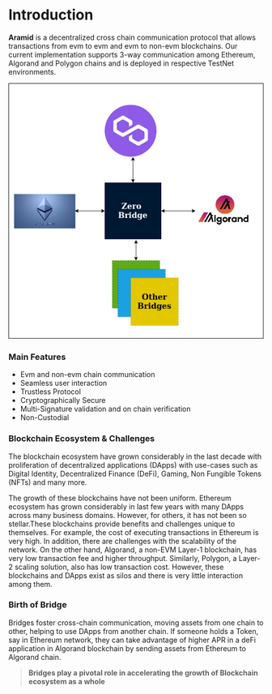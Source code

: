 # Introduction

**Aramid** is a decentralized cross chain communication protocol that allows transactions from evm to evm and evm to non-evm blockchains. Our current implementation supports 3-way communication among Ethereum, Algorand and Polygon chains and is deployed in respective TestNet environments.

![](../.gitbook/assets/1.bridge-block.jpg)

### Main Features

* Evm and non-evm chain communication
* Seamless user interaction
* Trustless Protocol
* Cryptographically Secure
* Multi-Signature validation and on chain verification
* Non-Custodial

### Blockchain Ecosystem & Challenges

The blockchain ecosystem have grown considerably in the last decade with proliferation of  decentralized applications (DApps) with use-cases such as Digital Identity, Decentralized Finance (DeFi), Gaming, Non Fungible Tokens (NFTs) and many more. 

The growth of these blockchains have not been uniform. Ethereum ecosystem has grown considerably in last few years with many DApps across many business domains. However, for others, it has not been so stellar.These blockchains provide benefits and challenges unique to themselves. For example, the cost of executing transactions in Ethereum is very high. In addition, there are challenges with the scalability of the network. On the other hand, Algorand, a non-EVM Layer-1 blockchain, has very low transaction fee and higher throughput. Similarly, Polygon, a Layer-2 scaling solution, also has low transaction cost. However, these blockchains and DApps exist as silos and there is very little interaction among them.

### Birth of Bridge

Bridges foster cross-chain communication, moving assets from one chain to other, helping to use DApps from another chain. If someone holds a Token, say in Ethereum network, they can take advantage of higher APR in a deFi application in Algorand blockchain by sending assets from Ethereum to Algorand chain.&#x20;

> **Bridges play a pivotal role in accelerating the growth of Blockchain ecosystem as a whole**
